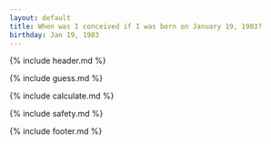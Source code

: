 ```yaml
---
layout: default
title: When was I conceived if I was born on January 19, 1903?
birthday: Jan 19, 1903
---
```


{% include header.md %}

{% include guess.md %}

{% include calculate.md %}

{% include safety.md %}

{% include footer.md %}



